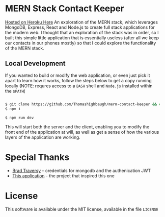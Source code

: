 # MERN Stack Contact Keeper
[Hosted on Heroku Here](https://contactskeeperjeepers.herokuapp.com)
An exploration of the MERN stack, which leverages MongoDB, Express, React and Node.js to create full stack applications for the modern web. I thought that an exploration of the stack was in order, so I built this simple little application that is essentially useless (after all we keep our contacts in our phones mostly) so that I could explore the functionality of the MERN stack. 

## Local Development

If you wanted to build or modify the web application, or even just pick it apart to learn how it works, follow the steps below to get a copy running locally (NOTE: requres access to a `BASH` shell and `Node.js` installed within the `$PATH`)

```bash

$ git clone https://github.com/Thomashighbaugh/mern-contact-keeper && cd mern-contact-keeper
$ npm i 

$ npm run dev 

```

This will start both the server and the client, enabling you to modify the front end of the application at will, as well as get a sense of how the various layers of the application are working. 

# Special Thanks 

- [Brad Traversy](https://github.com/bradtraversy) - credentials for mongodb and the authenication JWT
- [This application](https://github.com/deverex/MERN-NotesKeeper) - the project that inspired this one


# License 
This software is available under the MIT license, available in the file `LICENSE`
